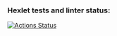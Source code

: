 ### Hexlet tests and linter status:
[![Actions Status](https://github.com/RKV102/python-project-83/actions/workflows/hexlet-check.yml/badge.svg)](https://github.com/RKV102/python-project-83/actions)